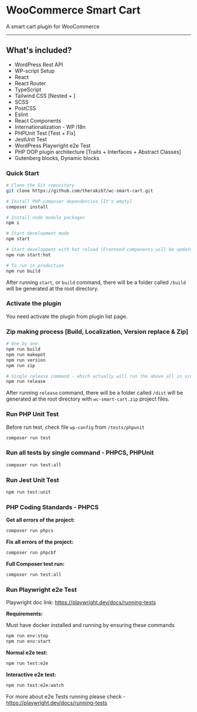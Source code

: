 # WooCommerce Smart Cart

A smart cart plugin for WooCommerce

----

## What's included?

* WordPress Rest API
* WP-script Setup
* React
* React Router
* TypeScript
* Tailwind CSS [Nested + ]
* SCSS
* PostCSS
* Eslint
* React Components
* Internationalization - WP i18n
* PHPUnit Test [Test + Fix]
* JestUnit Test
* WordPress Playwright e2e Test
* PHP OOP plugin architecture [Traits + Interfaces + Abstract Classes]
* Gutenberg blocks, Dynamic blocks

### Quick Start

```sh
# Clone the Git repository
git clone https://github.com/therakib7/wc-smart-cart.git

# Install PHP-composer dependencies [It's empty]
composer install

# Install node module packages
npm i

# Start development mode
npm start

# Start development with hot reload (Frontend components will be updated automatically if any changes are made)
npm run start:hot

# To run in production
npm run build
```

After running `start`, or `build` command, there will be a folder called `/build` will be generated at the root directory.

### Activate the plugin

You need activate the plugin from plugin list page.

### Zip making process [Build, Localization, Version replace & Zip]

```sh
# One by one.
npm run build
npm run makepot
npm run version
npm run zip

# Single release command - which actually will run the above all in single command.
npm run release
```

After running `release` command, there will be a folder called `/dist` will be generated at the root directory with `wc-smart-cart.zip` project files.

### Run PHP Unit Test

Before run test, check file `wp-config` from `/tests/phpunit`

```sh
composer run test
```

### Run all tests by single command - PHPCS, PHPUnit

```sh
composer run test:all
```

### Run Jest Unit Test

```sh
npm run test:unit
```

### PHP Coding Standards - PHPCS

**Get all errors of the project:**

```sh
composer run phpcs
```

**Fix all errors of the project:**

```sh
composer run phpcbf
```

**Full Composer test run:**

```sh
composer run test:all
```

### Run Playwright e2e Test

Playwright doc link: <https://playwright.dev/docs/running-tests>

**Requirements:**

Must have docker installed and running by ensuring these commands

```sh
npm run env:stop
npm run env:start
```

**Normal e2e test:**

```sh
npm run test:e2e
```

**Interactive e2e test:**

```sh
npm run test:e2e:watch
```

For more about e2e Tests running please check - <https://playwright.dev/docs/running-tests>